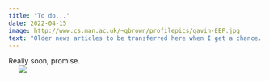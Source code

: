 ```yaml
---
title: "To do..."
date: 2022-04-15
image: http://www.cs.man.ac.uk/~gbrown/profilepics/gavin-EEP.jpg
text: "Older news articles to be transferred here when I get a chance...."
---
```





<div style="width:75%;display:inline-block;vertical-align: top;text-align: justify;">
  Really soon, promise.
</div>
<div style="padding-left:20px;width:25%;display:inline-block; min-width:2cm; align: center;vertical-align: middle;">
      <img src="https://loremflickr.com/320/240/cat" />
</div>
